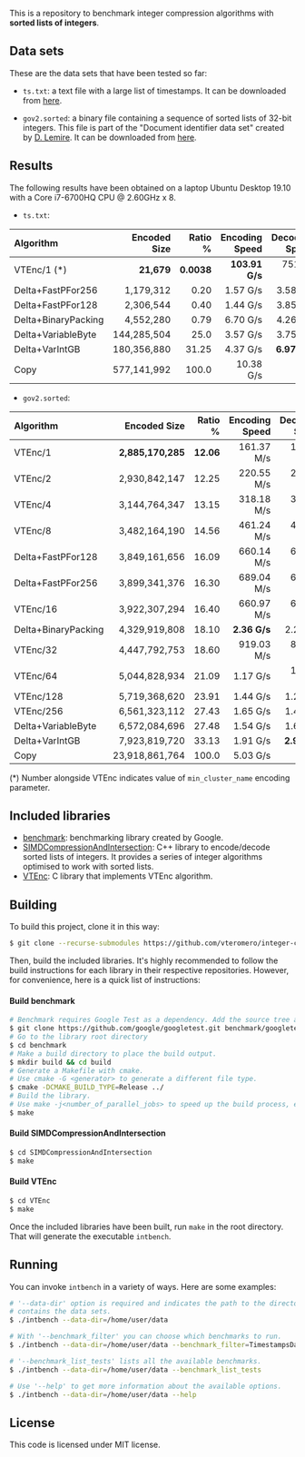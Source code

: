 This is a repository to benchmark integer compression algorithms with **sorted lists of integers**.

## Data sets

These are the data sets that have been tested so far:

* `ts.txt`: a text file with a large list of timestamps. It can be downloaded from [here](https://github.com/zentures/encoding/tree/master/benchmark/data).

* `gov2.sorted`: a binary file containing a sequence of sorted lists of 32-bit integers. This file is part of the "Document identifier data set" created by [D. Lemire](https://lemire.me/en/). It can be downloaded from [here](https://lemire.me/data/integercompression2014.html).

## Results

The following results have been obtained on a laptop Ubuntu Desktop 19.10 with a Core i7-6700HQ CPU @ 2.60GHz x 8.

* `ts.txt`:

 | Algorithm          |Encoded Size|Ratio %    |Encoding Speed |Decoding Speed|
 |:-------------------|-----------:|----------:|--------------:|-------------:|
 | VTEnc/1 (\*)       |  **21,679**| **0.0038**| **103.91 G/s**|    751.25 M/s|
 | Delta+FastPFor256  |   1,179,312|       0.20|       1.57 G/s|      3.58 G/s|
 | Delta+FastPFor128  |   2,306,544|       0.40|       1.44 G/s|      3.85 G/s|
 | Delta+BinaryPacking|   4,552,280|       0.79|       6.70 G/s|      4.26 G/s|
 | Delta+VariableByte | 144,285,504|       25.0|       3.57 G/s|      3.75 G/s|
 | Delta+VarIntGB     | 180,356,880|      31.25|       4.37 G/s|  **6.97 G/s**|
 | Copy               | 577,141,992|      100.0|      10.38 G/s|       -      |

* `gov2.sorted`:

 | Algorithm          |Encoded Size     |Ratio %  |Encoding Speed|Decoding Speed|
 |:-------------------|----------------:|--------:|-------------:|-------------:|
 | VTEnc/1            |**2,885,170,285**|**12.06**|    161.37 M/s|    177.98 M/s|
 | VTEnc/2            |    2,930,842,147|    12.25|    220.55 M/s|    241.99 M/s|
 | VTEnc/4            |    3,144,764,347|    13.15|    318.18 M/s|    343.85 M/s|
 | VTEnc/8            |    3,482,164,190|    14.56|    461.24 M/s|    472.19 M/s|
 | Delta+FastPFor128  |    3,849,161,656|    16.09|    660.14 M/s|    658.83 M/s|
 | Delta+FastPFor256  |    3,899,341,376|    16.30|    689.04 M/s|    689.55 M/s|
 | VTEnc/16           |    3,922,307,294|    16.40|    660.97 M/s|    628.10 M/s|
 | Delta+BinaryPacking|    4,329,919,808|    18.10|  **2.36 G/s**|      2.26 G/s|
 | VTEnc/32           |    4,447,792,753|    18.60|    919.03 M/s|    850.98 M/s|
 | VTEnc/64           |    5,044,828,934|    21.09|      1.17 G/s|    1093.2 M/s|
 | VTEnc/128          |    5,719,368,620|    23.91|      1.44 G/s|      1.28 G/s|
 | VTEnc/256          |    6,561,323,112|    27.43|      1.65 G/s|      1.43 G/s|
 | Delta+VariableByte |    6,572,084,696|    27.48|      1.54 G/s|      1.69 G/s|
 | Delta+VarIntGB     |    7,923,819,720|    33.13|      1.91 G/s|  **2.92 G/s**|
 | Copy               |   23,918,861,764|    100.0|      5.03 G/s|       -      |

 (\*) Number alongside VTEnc indicates value of `min_cluster_name` encoding parameter.

## Included libraries

* [benchmark](https://github.com/google/benchmark): benchmarking library created by Google.
* [SIMDCompressionAndIntersection](https://github.com/lemire/SIMDCompressionAndIntersection): C++ library to encode/decode sorted lists of integers. It provides a series of integer algorithms optimised to work with sorted lists.
* [VTEnc](https://github.com/vteromero/VTEnc): C library that implements VTEnc algorithm.

## Building

To build this project, clone it in this way:

```bash
$ git clone --recurse-submodules https://github.com/vteromero/integer-compression-benchmarks
```

Then, build the included libraries. It's highly recommended to follow the build instructions for each library in their respective repositories. However, for convenience, here is a quick list of instructions:

#### Build benchmark

```bash
# Benchmark requires Google Test as a dependency. Add the source tree as a subdirectory.
$ git clone https://github.com/google/googletest.git benchmark/googletest
# Go to the library root directory
$ cd benchmark
# Make a build directory to place the build output.
$ mkdir build && cd build
# Generate a Makefile with cmake.
# Use cmake -G <generator> to generate a different file type.
$ cmake -DCMAKE_BUILD_TYPE=Release ../
# Build the library.
# Use make -j<number_of_parallel_jobs> to speed up the build process, e.g. make -j8 .
$ make
```

#### Build SIMDCompressionAndIntersection

```bash
$ cd SIMDCompressionAndIntersection
$ make
```

#### Build VTEnc

```bash
$ cd VTEnc
$ make
```

Once the included libraries have been built, run `make` in the root directory. That will generate the executable `intbench`.

## Running

You can invoke `intbench` in a variety of ways. Here are some examples:

```bash
# '--data-dir' option is required and indicates the path to the directory that
# contains the data sets.
$ ./intbench --data-dir=/home/user/data

# With '--benchmark_filter' you can choose which benchmarks to run.
$ ./intbench --data-dir=/home/user/data --benchmark_filter=TimestampsDataSet

# '--benchmark_list_tests' lists all the available benchmarks.
$ ./intbench --data-dir=/home/user/data --benchmark_list_tests

# Use '--help' to get more information about the available options.
$ ./intbench --data-dir=/home/user/data --help
```

## License

This code is licensed under MIT license.
